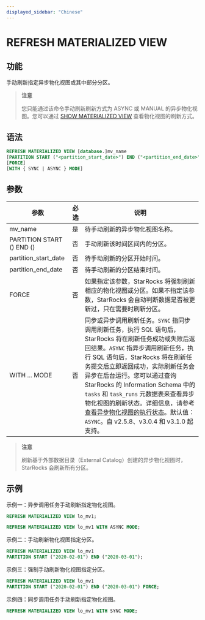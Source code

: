 ```yaml
---
displayed_sidebar: "Chinese"
---
```


# REFRESH MATERIALIZED VIEW

## 功能

手动刷新指定异步物化视图或其中部分分区。

> **注意**
>
> 您只能通过该命令手动刷新刷新方式为 ASYNC 或 MANUAL 的异步物化视图。您可以通过 [SHOW MATERIALIZED VIEW](../data-manipulation/SHOW_MATERIALIZED_VIEW.md) 查看物化视图的刷新方式。

## 语法

```SQL
REFRESH MATERIALIZED VIEW [database.]mv_name
[PARTITION START ("<partition_start_date>") END ("<partition_end_date>")]
[FORCE]
[WITH { SYNC | ASYNC } MODE]
```

## 参数

| **参数**                   | **必选**     | **说明**                     |
| ------------------------- | ------------ | ---------------------------- |
| mv_name                   | 是           | 待手动刷新的异步物化视图名称。    |
| PARTITION START () END () | 否           | 手动刷新该时间区间内的分区。      |
| partition_start_date      | 否           | 待手动刷新的分区开始时间。       |
| partition_end_date        | 否           | 待手动刷新的分区结束时间。       |
| FORCE                     | 否           | 如果指定该参数，StarRocks 将强制刷新相应的物化视图或分区。如果不指定该参数，StarRocks 会自动判断数据是否被更新过，只在需要时刷新分区。|
| WITH ... MODE             | 否           | 同步或异步调用刷新任务。`SYNC` 指同步调用刷新任务，执行 SQL 语句后，StarRocks 将在刷新任务成功或失败后返回结果。`ASYNC` 指异步调用刷新任务，执行 SQL 语句后，StarRocks 将在刷新任务提交后立即返回成功，实际刷新任务会异步在后台运行。您可以通过查询 StarRocks 的 Information Schema 中的 `tasks` 和 `task_runs` 元数据表来查看异步物化视图的刷新状态。详细信息，请参考[查看异步物化视图的执行状态](../../../using_starrocks/Materialized_view.md#查看异步物化视图的执行状态)。默认值：`ASYNC`。自 v2.5.8、v3.0.4 和 v3.1.0 起支持。 |

> **注意**
>
> 刷新基于外部数据目录（External Catalog）创建的异步物化视图时，StarRocks 会刷新所有分区。

## 示例

示例一：异步调用任务手动刷新指定物化视图。

```SQL
REFRESH MATERIALIZED VIEW lo_mv1;

REFRESH MATERIALIZED VIEW lo_mv1 WITH ASYNC MODE;
```

示例二：手动刷新物化视图指定分区。

```SQL
REFRESH MATERIALIZED VIEW lo_mv1 
PARTITION START ("2020-02-01") END ("2020-03-01");
```

示例三：强制手动刷新物化视图指定分区。

```SQL
REFRESH MATERIALIZED VIEW lo_mv1 
PARTITION START ("2020-02-01") END ("2020-03-01") FORCE;
```

示例四：同步调用任务手动刷新指定物化视图。

```SQL
REFRESH MATERIALIZED VIEW lo_mv1 WITH SYNC MODE;
```
